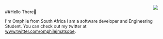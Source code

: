 <img align="right" src="https://visitor-badge.laobi.icu/badge?page_id=omphilejmatsobe.omphilejmatsobe" />

##Hello There👋

I'm Omphile from South Africa I am a software developer and Engineering Student.
You can check out my twitter at www.twitter.com/omphilejmatsobe. 
